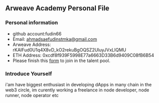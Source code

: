 ## Arweave Academy Personal File

### Personal information

- github account:fudin66 
- Email: ahmadsaefudinstmka@gmail.com
- Arweave Address: rKAIFud0U1q4X8vD_kO2rekuBgOQSZ2UluyJVxLIQMU
- ETH Address: 0xcdf8f939F5998E77a6663D33B6d9409C08fB6B54
- Please finish this [form](https://docs.google.com/forms/d/e/1FAIpQLSfWA5fIIcBgmRppm3jNz5vmf9Mai_QMVil-2pO4r7YKn_Zhtw/viewform?usp=sf_link) to join in the talent pool.

### Introduce Yourself
 i'am have biggest enthusiast in developing dApps in many chain in the web3 circle, im curently working a freelance in node developer, node runner, node operator etc
